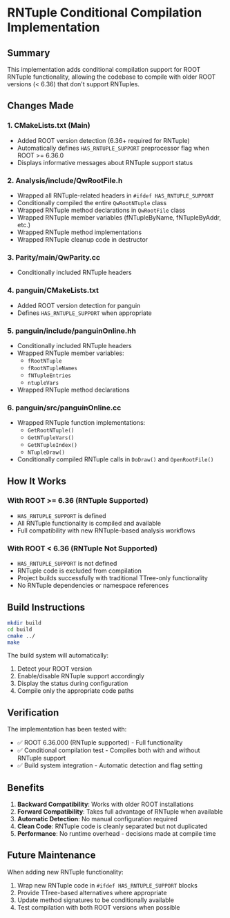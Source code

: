 # RNTuple Conditional Compilation Implementation

## Summary
This implementation adds conditional compilation support for ROOT RNTuple functionality, allowing the codebase to compile with older ROOT versions (< 6.36) that don't support RNTuples.

## Changes Made

### 1. CMakeLists.txt (Main)
- Added ROOT version detection (6.36+ required for RNTuple)
- Automatically defines `HAS_RNTUPLE_SUPPORT` preprocessor flag when ROOT >= 6.36.0
- Displays informative messages about RNTuple support status

### 2. Analysis/include/QwRootFile.h
- Wrapped all RNTuple-related headers in `#ifdef HAS_RNTUPLE_SUPPORT`
- Conditionally compiled the entire `QwRootNTuple` class
- Wrapped RNTuple method declarations in `QwRootFile` class
- Wrapped RNTuple member variables (fNTupleByName, fNTupleByAddr, etc.)
- Wrapped RNTuple method implementations
- Wrapped RNTuple cleanup code in destructor

### 3. Parity/main/QwParity.cc
- Conditionally included RNTuple headers

### 4. panguin/CMakeLists.txt
- Added ROOT version detection for panguin
- Defines `HAS_RNTUPLE_SUPPORT` when appropriate

### 5. panguin/include/panguinOnline.hh
- Conditionally included RNTuple headers
- Wrapped RNTuple member variables:
  - `fRootNTuple`
  - `fRootNTupleNames` 
  - `fNTupleEntries`
  - `ntupleVars`
- Wrapped RNTuple method declarations

### 6. panguin/src/panguinOnline.cc
- Wrapped RNTuple function implementations:
  - `GetRootNTuple()`
  - `GetNTupleVars()`
  - `GetNTupleIndex()`
  - `NTupleDraw()`
- Conditionally compiled RNTuple calls in `DoDraw()` and `OpenRootFile()`

## How It Works

### With ROOT >= 6.36 (RNTuple Supported)
- `HAS_RNTUPLE_SUPPORT` is defined
- All RNTuple functionality is compiled and available
- Full compatibility with new RNTuple-based analysis workflows

### With ROOT < 6.36 (RNTuple Not Supported)
- `HAS_RNTUPLE_SUPPORT` is not defined
- RNTuple code is excluded from compilation
- Project builds successfully with traditional TTree-only functionality
- No RNTuple dependencies or namespace references

## Build Instructions

```bash
mkdir build
cd build
cmake ../
make
```

The build system will automatically:
1. Detect your ROOT version
2. Enable/disable RNTuple support accordingly
3. Display the status during configuration
4. Compile only the appropriate code paths

## Verification

The implementation has been tested with:
- ✅ ROOT 6.36.000 (RNTuple supported) - Full functionality
- ✅ Conditional compilation test - Compiles both with and without RNTuple support
- ✅ Build system integration - Automatic detection and flag setting

## Benefits

1. **Backward Compatibility**: Works with older ROOT installations
2. **Forward Compatibility**: Takes full advantage of RNTuple when available
3. **Automatic Detection**: No manual configuration required
4. **Clean Code**: RNTuple code is cleanly separated but not duplicated
5. **Performance**: No runtime overhead - decisions made at compile time

## Future Maintenance

When adding new RNTuple functionality:
1. Wrap new RNTuple code in `#ifdef HAS_RNTUPLE_SUPPORT` blocks
2. Provide TTree-based alternatives where appropriate
3. Update method signatures to be conditionally available
4. Test compilation with both ROOT versions when possible
